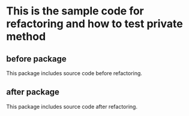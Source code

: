 # This is the sample code for refactoring and how to test private method

## before package
This package includes source code before refactoring.

## after package
This package includes source code after refactoring.
